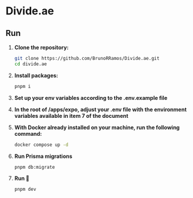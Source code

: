 # Divide.ae

## Run

1. **Clone the repository:**

   ```bash
   git clone https://github.com/BrunoRRamos/Divide.ae.git
   cd divide.ae
   ```

2. **Install packages:**

   ```bash
   pnpm i
   ```

3. **Set up your env variables according to the .env.example file**

4. **In the root of /apps/expo, adjust your .env file with the environment variables available in item 7 of the document**

5. **With Docker already installed on your machine, run the following command:**

   ```bash
   docker compose up -d
   ```

6. **Run Prisma migrations**

   ```bash
   pnpm db:migrate
   ```

7. **Run 🚀**
   ```bash
   pnpm dev
   ```
